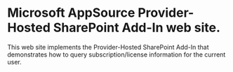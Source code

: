 # Microsoft AppSource Provider-Hosted SharePoint Add-In web site.

This web site implements the Provider-Hosted SharePoint Add-In that demonstrates how to query subscription/license information for the current user.

